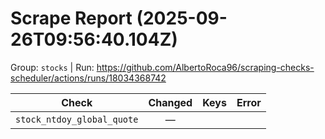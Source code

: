 # Scrape Report (2025-09-26T09:56:40.104Z)

Group: `stocks`  |  Run: https://github.com/AlbertoRoca96/scraping-checks-scheduler/actions/runs/18034368742

| Check | Changed | Keys | Error |
|---|:---:|:--|:--|
| `stock_ntdoy_global_quote` | — |  |  |
